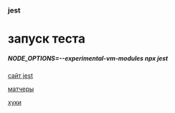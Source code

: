 ### jest

# запуск теста
##### NODE_OPTIONS=--experimental-vm-modules npx jest

[сайт jest](https://jestjs.io)

[матчеры](https://jestjs.io/ru/docs/expect)

[хуки](https://jestjs.io/docs/api#methods)
